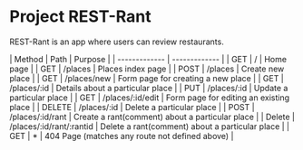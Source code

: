 # Project REST-Rant

REST-Rant is an app where users can review restaurants.

| Method | Path | Purpose | 
| ------------- | ------------- |
| GET | / | Home page |
| GET | /places | Places index page |
| POST | /places | Create new place |
| GET | /places/new | Form page for creating a new place |
| GET | /places/:id | Details about a particular place |
| PUT | /places/:id | Update a particular place |
| GET | /places/:id/edit | Form page for editing an existing place |
| DELETE | /places/:id | Delete a particular place |
| POST | /places/:id/rant | Create a rant(comment) about a particular place |
| Delete | /places/:id/rant/:rantid | Delete a rant(comment) about a particular place |
| GET | * | 404 Page (matches any route not defined above) |